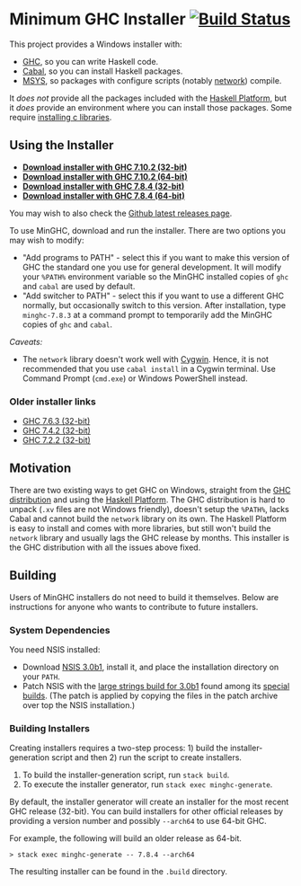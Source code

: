 # Minimum GHC Installer [![Build Status](https://img.shields.io/travis/fpco/minghc.svg?style=flat)](https://travis-ci.org/fpco/minghc)

This project provides a Windows installer with:

* [GHC](https://www.haskell.org/ghc/), so you can write Haskell code.
* [Cabal](https://www.haskell.org/cabal/), so you can install Haskell packages.
* [MSYS](http://www.mingw.org/wiki/MSYS), so packages with configure scripts (notably [network](https://hackage.haskell.org/package/network)) compile.

It _does not_ provide all the packages included with the [Haskell Platform](https://www.haskell.org/platform/), but it _does_ provide an environment where you can install those packages.  Some require [installing c libraries](docs/InstallingCLibs.md).


## Using the Installer

* [**Download installer with GHC 7.10.2 (32-bit)**](https://github.com/fpco/minghc/releases/download/2015-08-05/minghc-7.10.2-i386.exe)
* [**Download installer with GHC 7.10.2 (64-bit)**](https://github.com/fpco/minghc/releases/download/2015-08-05/minghc-7.10.2-x86_64.exe)
* [**Download installer with GHC 7.8.4 (32-bit)**](https://github.com/fpco/minghc/releases/download/2015-08-05/minghc-7.8.4-i386.exe)
* [**Download installer with GHC 7.8.4 (64-bit)**](https://github.com/fpco/minghc/releases/download/2015-08-05/minghc-7.8.4-x86_64.exe)

You may wish to also check the [Github latest releases page](https://github.com/fpco/minghc/releases/latest).

To use MinGHC, download and run the installer. There are two options you may wish to modify:

* "Add programs to PATH" - select this if you want to make this version of GHC the standard one you use for general development. It will modify your `%PATH%` environment variable so the MinGHC installed copies of `ghc` and `cabal` are used by default.
* "Add switcher to PATH" - select this if you want to use a different GHC normally, but occasionally switch to this version. After installation, type `minghc-7.8.3` at a command prompt to temporarily add the MinGHC copies of `ghc` and `cabal`.

_Caveats:_
* The `network` library doesn't work well with [Cygwin](https://cygwin.com/). Hence, it is not recommended that you use `cabal install` in a Cygwin terminal. Use Command Prompt (`cmd.exe`) or Windows PowerShell instead.

### Older installer links

* [GHC 7.6.3 (32-bit)](https://s3.amazonaws.com/download.fpcomplete.com/minghc/minghc-7.6.3.exe)
* [GHC 7.4.2 (32-bit)](https://s3.amazonaws.com/download.fpcomplete.com/minghc/minghc-7.4.2.exe)
* [GHC 7.2.2 (32-bit)](https://s3.amazonaws.com/download.fpcomplete.com/minghc/minghc-7.2.2.exe)

## Motivation

There are two existing ways to get GHC on Windows, straight from the [GHC distribution](https://www.haskell.org/ghc/) and using the [Haskell Platform](https://www.haskell.org/platform/). The GHC distribution is hard to unpack (`.xv` files are not Windows friendly), doesn't setup the `%PATH%`, lacks Cabal and cannot build the `network` library on its own. The Haskell Platform is easy to install and comes with more libraries, but still won't build the `network` library and usually lags the GHC release by months. This installer is the GHC distribution with all the issues above fixed.

## Building

Users of MinGHC installers do not need to build it themselves. Below are instructions for anyone who wants to contribute to future installers.

### System Dependencies

You need NSIS installed:

* Download [NSIS 3.0b1](http://nsis.sourceforge.net/), install it, and place the installation directory on your `PATH`.
* Patch NSIS with the [large strings build for 3.0b1](http://prdownloads.sourceforge.net/nsis/nsis-3.0b1-strlen_8192.zip?download)
  found among its [special builds](http://nsis.sourceforge.net/Special_Builds). (The patch is applied by copying
  the files in the patch archive over top the NSIS installation.)

### Building Installers

Creating installers requires a two-step process: 1) build the installer-generation script and then 2) run the script
to create installers.

  1. To build the installer-generation script, run `stack build`.
  2. To execute the installer generator, run `stack exec minghc-generate`.

By default, the installer generator will create an installer for the most recent GHC release (32-bit).
You can build installers for other official releases by providing a version number and possibly `--arch64` to use 64-bit
GHC.

For example, the following will build an older release as 64-bit.

    > stack exec minghc-generate -- 7.8.4 --arch64

The resulting installer can be found in the `.build` directory.
